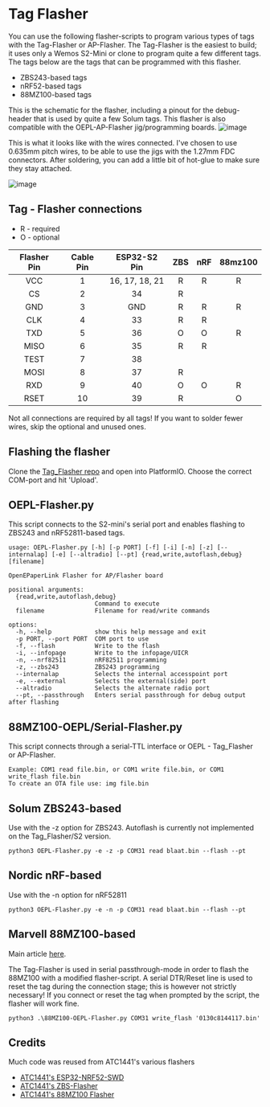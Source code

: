 # Tag Flasher

You can use the following flasher-scripts to program various types of tags with the Tag-Flasher or AP-Flasher. The Tag-Flasher is the easiest to build; it uses only a Wemos S2-Mini or clone to program quite a few different tags. The tags below are the tags that can be programmed with this flasher.
* ZBS243-based tags
* nRF52-based tags
* 88MZ100-based tags

This is the schematic for the flasher, including a pinout for the debug-header that is used by quite a few Solum tags. This flasher is also compatible with the OEPL-AP-Flasher jig/programming boards. 
![image](https://github.com/jjwbruijn/OpenEPaperLink/assets/2544995/25227120-d3cb-4c2d-b19d-99fdc795bda1)

This is what it looks like with the wires connected. I've chosen to use 0.635mm pitch wires, to be able to use the jigs with the 1.27mm FDC connectors. After soldering, you can add a little bit of hot-glue to make sure they stay attached.

![image](https://github.com/jjwbruijn/OpenEPaperLink/assets/2544995/c89d5de3-be3e-49a3-aa7e-7aaa0b8dcacb)

## Tag - Flasher connections

* R - required
* O - optional

Flasher Pin | Cable Pin | ESP32-S2 Pin | ZBS | nRF | 88mz100
:-------------------------:|:------:|:-----------------------:|:----:|:------:|:---:
VCC | 1 | 16, 17, 18, 21 | R | R | R
CS | 2 | 34 | R |  |
GND | 3 | GND | R | R | R
CLK | 4 | 33 | R | R | 
TXD | 5 | 36 | O | O | R
MISO | 6 | 35 | R | R |
TEST | 7 | 38 | 
MOSI | 8 | 37 | R |
RXD | 9 | 40 | O | O | R
RSET | 10 | 39 | R |  | O

Not all connections are required by all tags! If you want to solder fewer wires, skip the optional and unused ones.

## Flashing the flasher
Clone the [Tag_Flasher repo](https://github.com/jjwbruijn/OpenEPaperLink/tree/master/Tag_Flasher/ESP32_Flasher) and open into PlatformIO. Choose the correct COM-port and hit 'Upload'.

## OEPL-Flasher.py

This script connects to the S2-mini's serial port and enables flashing to ZBS243 and nRF52811-based tags.
```
usage: OEPL-Flasher.py [-h] [-p PORT] [-f] [-i] [-n] [-z] [--internalap] [-e] [--altradio] [--pt] {read,write,autoflash,debug} [filename]

OpenEPaperLink Flasher for AP/Flasher board

positional arguments:
  {read,write,autoflash,debug}
                        Command to execute
  filename              Filename for read/write commands

options:
  -h, --help            show this help message and exit
  -p PORT, --port PORT  COM port to use
  -f, --flash           Write to the flash
  -i, --infopage        Write to the infopage/UICR
  -n, --nrf82511        nRF82511 programming
  -z, --zbs243          ZBS243 programming
  --internalap          Selects the internal accesspoint port
  -e, --external        Selects the external(side) port
  --altradio            Selects the alternate radio port
  --pt, --passthrough   Enters serial passthrough for debug output after flashing
```

## 88MZ100-OEPL/Serial-Flasher.py
This script connects through a serial-TTL interface or OEPL - Tag_Flasher or AP-Flasher.

```
Example: COM1 read file.bin, or COM1 write file.bin, or COM1 write_flash file.bin
To create an OTA file use: img file.bin
```

## Solum ZBS243-based
Use with the -z option for ZBS243. Autoflash is currently not implemented on the Tag_Flasher/S2 version.
```
python3 OEPL-Flasher.py -e -z -p COM31 read blaat.bin --flash --pt
```

## Nordic nRF-based
Use with the -n option for nRF52811
```
python3 OEPL-Flasher.py -e -n -p COM31 read blaat.bin --flash --pt
```

## Marvell 88MZ100-based
Main article [here](https://github.com/jjwbruijn/OpenEPaperLink/wiki/88MZ100-Programming-and-interfacing).

The Tag-Flasher is used in serial passthrough-mode in order to flash the 88MZ100 with a modified flasher-script. A serial DTR/Reset line is used to reset the tag during the connection stage; this is however not strictly necessary! If you connect or reset the tag when prompted by the script, the flasher will work fine.
```
python3 .\88MZ100-OEPL-Flasher.py COM31 write_flash '0130c8144117.bin'
```

## Credits
Much code was reused from ATC1441's various flashers
* [ATC1441's ESP32-NRF52-SWD](https://github.com/atc1441/ESP32_nRF52_SWD)
* [ATC1441's ZBS-Flasher](https://github.com/atc1441/ZBS_Flasher)
* [ATC1441's 88MZ100 Flasher](https://github.com/atc1441/88MZ100/tree/master/88MZ100_Flasher)
